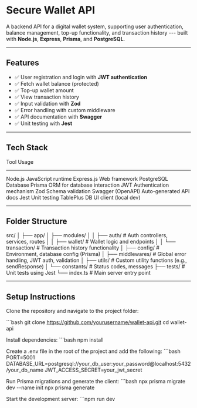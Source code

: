 # Secure Wallet API

A backend API for a digital wallet system, supporting user
authentication, balance management, top-up functionality, and
transaction history --- built with **Node.js**, **Express**, **Prisma**,
and **PostgreSQL**.

------------------------------------------------------------------------

## Features

-   ✅ User registration and login with **JWT authentication**
-   ✅ Fetch wallet balance (protected)
-   ✅ Top-up wallet amount
-   ✅ View transaction history
-   ✅ Input validation with **Zod**
-   ✅ Error handling with custom middleware
-   ✅ API documentation with **Swagger**
-   ✅ Unit testing with **Jest**

------------------------------------------------------------------------

## Tech Stack

  Tool                Usage
  ------------------- ------------------------------
  Node.js             JavaScript runtime
  Express.js          Web framework
  PostgreSQL          Database
  Prisma              ORM for database interaction
  JWT                 Authentication mechanism
  Zod                 Schema validation
  Swagger (OpenAPI)   Auto-generated API docs
  Jest                Unit testing
  TablePlus           DB UI client (local dev)

------------------------------------------------------------------------

## Folder Structure

src/ │ ├── app/ │ ├── modules/ │ │ ├── auth/ \# Auth controllers,
services, routes │ │ ├── wallet/ \# Wallet logic and endpoints │ │ └──
transaction/ \# Transaction history functionality │ ├── config/ \#
Environment, database config (Prisma) │ ├── middlewares/ \# Global error
handling, JWT auth, validation │ ├── utils/ \# Custom utility functions
(e.g., sendResponse) │ └── constants/ \# Status codes, messages ├──
tests/ \# Unit tests using Jest └── index.ts \# Main server entry point

------------------------------------------------------------------------

## Setup Instructions

Clone the repository and navigate to the project folder:

\`\`\`bash git clone https://github.com/yourusername/wallet-api.git cd
wallet-api

Install dependencies: \`\`\`bash npm install

Create a .env file in the root of the project and add the following:
\`\`\`bash PORT=5001
DATABASE_URL=postgresql://your_db_user:your_password@localhost:5432/your_db_name
JWT_ACCESS_SECRET=your_jwt_secret

Run Prisma migrations and generate the client: \`\`\`bash npx prisma
migrate dev --name init npx prisma generate

Start the development server: \`\`\`npm run dev
